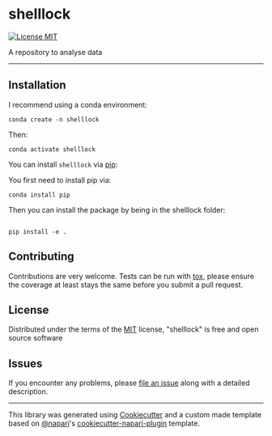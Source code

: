 # shelllock

[![License MIT](https://img.shields.io/pypi/l/shelllock.svg?color=green)](https://github.com/NessLfy/shelllock/blob/main/LICENSE)


A repository to analyse data

----------------------------------

## Installation

I recommend using a conda environment:

```shell
conda create -n shelllock
```

Then:

```shell
conda activate shelllock
```

You can install `shelllock` via [pip]:

You first need to install pip via:

```shell
conda install pip
```

Then you can install the package by being in the shelllock folder:

```shell

pip install -e . 
```


## Contributing

Contributions are very welcome. Tests can be run with [tox], please ensure
the coverage at least stays the same before you submit a pull request.

## License

Distributed under the terms of the [MIT] license,
"shelllock" is free and open source software

## Issues

If you encounter any problems, please [file an issue] along with a detailed description.

----------------------------------

This library was generated using [Cookiecutter] and a custom made template based on [@napari]'s [cookiecutter-napari-plugin] template.


[napari]: https://github.com/napari/napari
[Cookiecutter]: https://github.com/audreyr/cookiecutter
[@napari]: https://github.com/napari
[MIT]: http://opensource.org/licenses/MIT
[cookiecutter-napari-plugin]: https://github.com/napari/cookiecutter-napari-plugin
[pip]: https://pypi.org/project/pip/
[PyPI]: https://pypi.org/
[tox]: https://tox.readthedocs.io/en/latest/

[file an issue]: https://github.com/NessLfy/shelllock/issues

